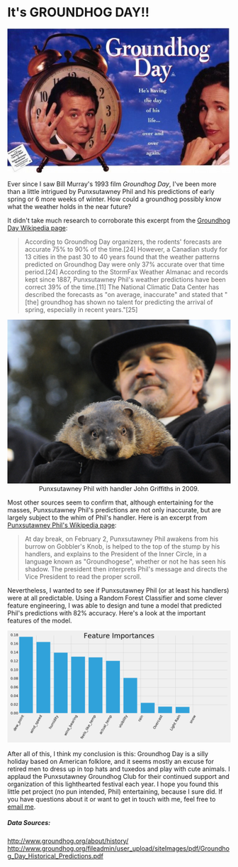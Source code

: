 # It's GROUNDHOG DAY!!

<p align="center">
  <img src="img/groundhog_day.jpg">
</p>

Ever since I saw Bill Murray's 1993 film *Groundhog Day*, I've been more than a little intrigued by Punxsutawney Phil and his predictions of early spring or 6 more weeks of winter. How could a groundhog possibly know what the weather holds in the near future?

It didn't take much research to corroborate this excerpt from the [Groundhog Day Wikipedia page](https://en.wikipedia.org/wiki/Groundhog_Day):

> According to Groundhog Day organizers, the rodents' forecasts are accurate 75% to 90% of the time.[24] However, a Canadian study for 13 cities in the past 30 to 40 years found that the weather patterns predicted on Groundhog Day were only 37% accurate over that time period.[24] According to the StormFax Weather Almanac and records kept since 1887, Punxsutawney Phil's weather predictions have been correct 39% of the time.[11] The National Climatic Data Center has described the forecasts as "on average, inaccurate" and stated that "[the] groundhog has shown no talent for predicting the arrival of spring, especially in recent years."[25]

<p align="center">
  <img src="img/2009_photo.jpg"><br />
  Punxsutawney Phil with handler John Griffiths in 2009.
</p>

Most other sources seem to confirm that, although entertaining for the masses, Punxsutawney Phil's predictions are not only inaccurate, but are largely subject to the whim of Phil's handler. Here is an excerpt from [Punxsutawney Phil's Wikipedia page](https://en.wikipedia.org/wiki/Punxsutawney_Phil):

> At day break, on February 2, Punxsutawney Phil awakens from his burrow on Gobbler's Knob, is helped to the top of the stump by his handlers, and explains to the President of the Inner Circle, in a language known as "Groundhogese", whether or not he has seen his shadow. The president then interprets Phil's message and directs the Vice President to read the proper scroll.

Nevertheless, I wanted to see if Punxsutawney Phil (or at least his handlers) were at all predictable. Using a Random Forest Classifier and some clever feature engineering, I was able to design and tune a model that predicted Phil's predictions with 82% accuracy. Here's a look at the important features of the model.

<p align="center">
  <img src="img/feature_importance.png">
</p>

After all of this, I think my conclusion is this: Groundhog Day is a silly holiday based on American folklore, and it seems mostly an excuse for retired men to dress up in top hats and tuxedos and play with cute animals. I applaud the Punxsutawney Groundhog Club for their continued support and organization of this lighthearted festival each year. I hope you found this little pet project (no pun intended, Phil) entertaining, because I sure did. If you have questions about it or want to get in touch with me, feel free to [email me](mailto:thedavehogue@gmail.com). 

##### Data Sources:
http://www.groundhog.org/about/history/
http://www.groundhog.org/fileadmin/user_upload/siteImages/pdf/Groundhog_Day_Historical_Predictions.pdf

